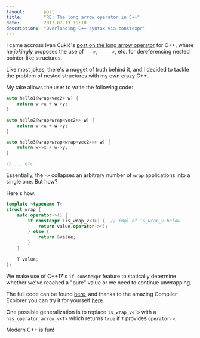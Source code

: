 ```yaml
---
layout:       post
title:        "RE: The long arrow operator in C++"
date:         2017-07-13 19:10
description:  "Overloading C++ syntax via constexpr"
---
```


I came accross Ivan Čukić's [post on the long arrow operator](http://cukic.co/2017/07/12/the-long-arrow-operator-in-cxx/) for C++, where he *jokingly* proposes the use of `--->`, `----->`, etc. for dereferencing nested pointer-like structures.

Like most jokes, there's a nugget of truth behind it, and I decided to tackle the problem of nested structures with my own crazy C++.

My take allows the user to write the following code:

```cpp
auto hello1(wrap<vec2> w) {
    return w->x + w->y;
}

auto hello2(wrap<wrap<vec2>> w) {
    return w->x + w->y;
}

auto hello3(wrap<wrap<wrap<vec2>>> w) {
    return w->x + w->y;
}

// ... etc
```

Essentially, the `->` collapses an arbitrary number of `wrap` applications into a single one. But how?

Here's how.

```cpp
template <typename T>
struct wrap {
    auto operator->() {
        if constexpr (is_wrap_v<T>) {  // impl of is_wrap_v below
            return value.operator->();
        } else {
            return &value;
        }
    }

    T value;
};
```

We make use of C++17's `if constexpr` feature to statically determine whether we've reached a "pure" value or we need to continue unwrapping.

The full code can be found [here](https://gist.github.com/Garciat/d63d79976ad9c09aa771915a76281530), and thanks to the amazing Compiler Explorer you can try it for yourself [here](https://godbolt.org/g/FkfkoX).

One possible generalization is to replace `is_wrap_v<T>` with a `has_operator_arrow_v<T>` which returns `true` if `T` provides `operator->`.

Modern C++ is fun!
